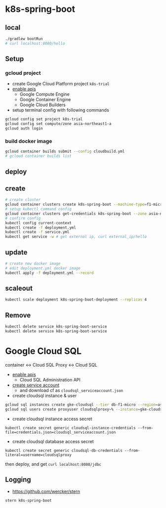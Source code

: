 # k8s-spring-boot

## local

```sh
./gradlew bootRun
# curl localhost:8080/hello
```

## Setup

### gcloud project

- create Google Cloud Platform project `k8s-trial`
- [enable apis](https://console.cloud.google.com/apis/library)
  - Google Compute Engine
  - Google Container Engine
  - Google Cloud Builders
- setup terminal config with following commands

```sh
gcloud config set project k8s-trial
gcloud config set compute/zone asia-northeast1-a
gcloud auth login
```

### build docker image

```sh
gcloud container builds submit --config cloudbuild.yml
# gcloud container builds list
```

## deploy

## create

```sh
# create cluster
gcloud container clusters create k8s-spring-boot --machine-type=f1-micro
# setup kubectl command config
gcloud container clusters get-credentials k8s-spring-boot --zone asia-northeast1-a --project k8s-trial
# confirm config
kubectl config current-context
kubectl create -f deployment.yml
kubectl create -f service.yml
kubectl get service -w # get external ip, curl external_ip/hello
```

## update

```sh
# create new docker image
# edit deployment.yml docker image
kubectl apply -f deployment.yml --record
```

## scaleout

```sh
kubectl scale deployment k8s-spring-boot-deployment --replicas 4
```

## Remove

```sh
kubectl delete service k8s-spring-boot-service
kubectl delete service k8s-spring-boot-service
```

# Google Cloud SQL

container <-> Cloud SQL Proxy <-> Cloud SQL

- [enable apis](https://console.cloud.google.com/apis/library)
  - Cloud SQL Administration API
- [create service account](https://console.cloud.google.com/iam-admin/serviceaccounts/)
  - and download cf as `cloudsql_serviceaccount.json`
- create cloudsql instance & user
```sh
gcloud sql instances create gke-cloudsql --tier db-f1-micro --region=asia-east1
gcloud sql users create proxyuser cloudsqlproxy~% --instance=gke-cloudsql
```

- create cloudsql instance access secret
```
kubectl create secret generic cloudsql-instance-credentials --from-file=credentials.json=cloudsql_serviceaccount.json
```

- create cloudsql database access secret
```
kubectl create secret generic cloudsql-db-credentials --from-literal=username=cloudsqlproxy
```

then deploy, and get `curl localhost:8080/jdbc`

## Logging

- https://github.com/wercker/stern

```sh
stern k8s-spring-boot
```
